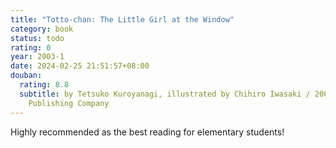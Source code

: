 ```yaml
---
title: "Totto-chan: The Little Girl at the Window"
category: book
status: todo
rating: 0
year: 2003-1
date: 2024-02-25 21:51:57+08:00
douban:
  rating: 8.8
  subtitle: by Tetsuko Kuroyanagi, illustrated by Chihiro Iwasaki / 2003 / Nanhai
    Publishing Company
---
```


Highly recommended as the best reading for elementary students!
